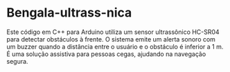 # Bengala-ultrass-nica
Este código em C++ para Arduino utiliza um sensor ultrassônico HC-SR04 para detectar obstáculos à frente. O sistema emite um alerta sonoro com um buzzer quando a distância entre o usuário e o obstáculo é inferior a 1 m. É uma solução assistiva para pessoas cegas, ajudando na navegação segura.
